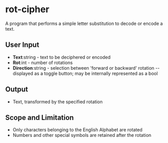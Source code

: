 # rot-cipher
A program that performs a simple letter substitution to decode or encode a text. 

## User Input
- **Text**:string - text to be deciphered or encoded
- **Rot**:int - number of rotations
- **Direction**:string - selection between 'forward or backward' rotation
-- displayed as a toggle button; may be internally represented as a bool

## Output
- Text, transformed by the specified rotation

## Scope and Limitation
- Only characters belonging to the English Alphabet are rotated
- Numbers and other special symbols are retained after the rotation
